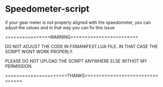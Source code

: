 # Speedometer-script

if your gear meter is not properly aligned with the speedometer, you can adjust the values and in that way you can fix this issue

================WARNING========================

DO NOT ADJUST THE CODE IN FXMANIFEST.LUA FILE. IN THAT CASE THE SCRIPT WONT WORK PROPERLY.

PLEASE DO NOT UPLOAD THE SCRIPT ANYWHERE ELSE WITHOT MY PERMISSION. 

======================THANKS================================
